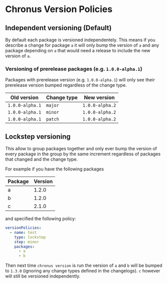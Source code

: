 # Chronus Version Policies

## Independent versioning (Default)

By default each package is versioned independentely. This means if you describe a change for package `a` it will only bump the version of `a` and any package depending on `a` that would need a release to include the new version of `a`.

### Versioning of prerelease packages (e.g. `1.0.0-alpha.1`)

Packages with prerelease version (e.g. `1.0.0-alpha.1`) will only see their prerelease version bumped regardless of the change type.

| Old version     | Change type | New version     |
| --------------- | ----------- | --------------- |
| `1.0.0-alpha.1` | `major`     | `1.0.0-alpha.2` |
| `1.0.0-alpha.1` | `minor`     | `1.0.0-alpha.2` |
| `1.0.0-alpha.1` | `patch`     | `1.0.0-alpha.2` |

## Lockstep versioning

This allow to group packages together and only ever bump the version of every package in the group by the same increment regardless of packages that changed and the change type.

For example if you have the following packages

| Package | Version |
| ------- | ------- |
| a       | 1.2.0   |
| b       | 1.2.0   |
| c       | 2.1.0   |

and specified the following policy:

```yaml
versionPolicies:
  - name: test
    type: lockstep
    step: minor
    packages:
      - a
      - b
```

Then next time `chronus version` is run the version of `a` and `b` will be bumped to `1.3.0` (ignoring any change types defined in the changelogs). `c` however will still be versioned independently.
